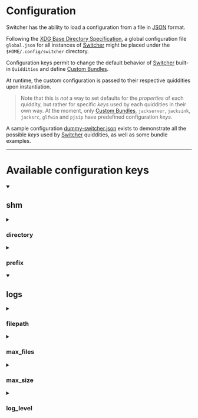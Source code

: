 
Configuration
=======

Switcher has the ability to load a configuration from a file in [JSON](https://www.json.org/json-en.html) format. 

Following the [XDG Base Directory Specification](https://specifications.freedesktop.org/basedir-spec/basedir-spec-latest.html), a global configuration file  `global.json` for all instances of [Switcher](https://gitlab.com/nicobou/switcher) might be placed under the `$HOME/.config/switcher` directory.

Configuration keys permit to change the default behavior of [Switcher](https://gitlab.com/nicobou/switcher) built-in `Quiddities` and define [Custom Bundles](writing-bundles.md).

At runtime, the custom configuration is passed to their respective quiddities upon instantiation.

> Note that this is *not* a way to set defaults for the *properties* of each quiddity, but rather for specific *keys* used by each quiddities in their own way.
> At the moment, only [Custom Bundles](writing-bundles.md), `jackserver`, `jacksink`, `jacksrc`, `glfwin` and `pjsip` have predefined configuration *keys*.

A sample configuration [dummy-switcher.json](doc/dummy-switcher.json) exists to demonstrate all the possible *keys* used by [Switcher](https://gitlab.com/nicobou/switcher) quiddities, as well as some bundle examples.

---

# Available configuration keys

<details open>
  <summary><h2>shm</h2></summary>
  <details>
    <summary><h3>directory</h3></summary>

Specifies the folder in which to save shmdata sockets, by default this points to the [$XDG_RUNTIME_DIR](https://specifications.freedesktop.org/basedir-spec/basedir-spec-latest.html).

> [$XDG_RUNTIME_DIR](https://specifications.freedesktop.org/basedir-spec/basedir-spec-latest.html) defines the base directory relative to which user-specific non-essential runtime files and other file objects (such as sockets, named pipes, ...) should be stored. The directory MUST be owned by the user, and he MUST be the only one having read and write access to it. Its Unix access mode MUST be 0700.

Note that if switcher is running as `root`, the `shm.directory` falls back to the `/tmp` folder.

  </details>
  <details>
    <summary><h3>prefix</h3></summary>

Specifies the prefix to use for shmdata socket file names when saving them, by default `switcher_` is used.

  </details>
</details>

<details open>
  <summary><h2>logs</h2></summary>
  <details>
    <summary><h3>filepath</h3></summary>

Specifies the filepath to where logs should be written, by default this points to `~/.local/state/switcher/logs/switcher.log` in the [$XDG_STATE_HOME](https://specifications.freedesktop.org/basedir-spec/basedir-spec-latest.html).

> The [$XDG_STATE_HOME](https://specifications.freedesktop.org/basedir-spec/basedir-spec-latest.html) contains state data that should persist between (application) restarts, but that is not important or portable enough to the user that it should be stored in [$XDG_DATA_HOME](https://specifications.freedesktop.org/basedir-spec/basedir-spec-latest.html). It may contain:
> - actions history (logs, history, recently used files, …)
> - current state of the application that can be reused on a restart (view, layout, open files, undo history, …)

The following format is used to write logs to this filepath: `DATE|INSTANCE_NAME|PID|THREAD_ID|LOG_LEVEL: MESSAGE|SOURCE_BASENAME:SOURCE_LINE_NUMBER`

> Note that if [$XDG_STATE_HOME](https://specifications.freedesktop.org/basedir-spec/basedir-spec-latest.html) environment variable is not defined, the `logs.filepath` falls back to `~/.local/state/switcher/logs/switcher.log`
> In case [Switcher](https://gitlab.com/nicobou/switcher) is running as `root`, the `logs.filepath` falls back to `/var/log/switcher/switcher.log`

  </details>
  <details>
    <summary><h3>max_files</h3></summary>

Specifies the maximum number of files that should be rotated when logging.

This should be an integer greater than `0` otherwise `3` files are rotated by default.

  </details>

  <details>
    <summary><h3>max_size</h3></summary>

Specifies the maximum size (MB) of a file before it is rotated when logging.

This should be an integer greater than `0` otherwise `100` is used by default.

  </details>

  <details>
    <summary><h3>log_level</h3></summary>

Specifies the log level to use.

This can be any of: `trace`, `debug`, `info`, `warn`, `err`, `critical`, `off`.

> Note that if an unrecognized *log level* is used, logging will be disabled as if it was `off`.
> Also the `debug` option of [Switcher](https://gitlab.com/nicobou/switcher) takes priority over this setting and would enforce a `debug` log level (except if the log level is lower than `debug` such as `trace`).

  </details>
</details>
